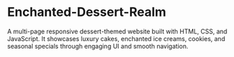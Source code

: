# Enchanted-Dessert-Realm
A multi-page responsive dessert-themed website built with HTML, CSS, and JavaScript.   It showcases luxury cakes, enchanted ice creams, cookies, and seasonal specials through engaging UI and smooth navigation.  

